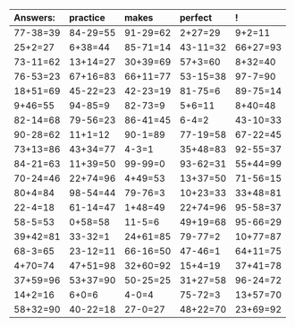 | Answers: | practice | makes | perfect | ! |
| :--- | :--- | :--- | :--- | :--- |
| 77-38=39 | 84-29=55 | 91-29=62 | 2+27=29 | 9+2=11 | 
| 25+2=27 | 6+38=44 | 85-71=14 | 43-11=32 | 66+27=93 | 
| 73-11=62 | 13+14=27 | 30+39=69 | 57+3=60 | 8+32=40 | 
| 76-53=23 | 67+16=83 | 66+11=77 | 53-15=38 | 97-7=90 | 
| 18+51=69 | 45-22=23 | 42-23=19 | 81-75=6 | 89-75=14 | 
| 9+46=55 | 94-85=9 | 82-73=9 | 5+6=11 | 8+40=48 | 
| 82-14=68 | 79-56=23 | 86-41=45 | 6-4=2 | 43-10=33 | 
| 90-28=62 | 11+1=12 | 90-1=89 | 77-19=58 | 67-22=45 | 
| 73+13=86 | 43+34=77 | 4-3=1 | 35+48=83 | 92-55=37 | 
| 84-21=63 | 11+39=50 | 99-99=0 | 93-62=31 | 55+44=99 | 
| 70-24=46 | 22+74=96 | 4+49=53 | 13+37=50 | 71-56=15 | 
| 80+4=84 | 98-54=44 | 79-76=3 | 10+23=33 | 33+48=81 | 
| 22-4=18 | 61-14=47 | 1+48=49 | 22+74=96 | 95-58=37 | 
| 58-5=53 | 0+58=58 | 11-5=6 | 49+19=68 | 95-66=29 | 
| 39+42=81 | 33-32=1 | 24+61=85 | 79-77=2 | 10+77=87 | 
| 68-3=65 | 23-12=11 | 66-16=50 | 47-46=1 | 64+11=75 | 
| 4+70=74 | 47+51=98 | 32+60=92 | 15+4=19 | 37+41=78 | 
| 37+59=96 | 53+37=90 | 50-25=25 | 31+27=58 | 96-24=72 | 
| 14+2=16 | 6+0=6 | 4-0=4 | 75-72=3 | 13+57=70 | 
| 58+32=90 | 40-22=18 | 27-0=27 | 48+22=70 | 23+69=92 | 
